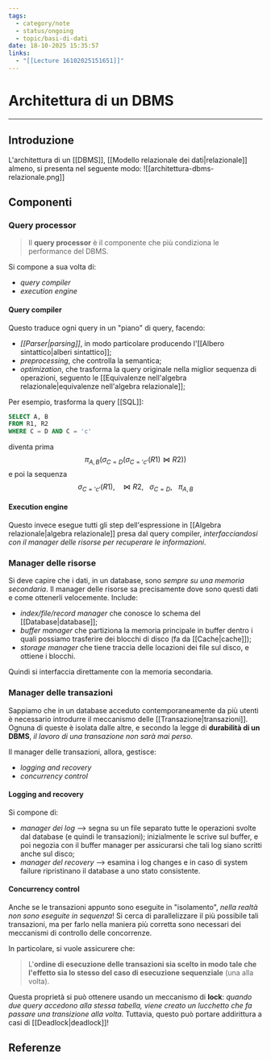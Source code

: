 ```yaml
---
tags:
  - category/note
  - status/ongoing
  - topic/basi-di-dati
date: 18-10-2025 15:35:57
links:
  - "[[Lecture 16102025151651]]"
---
```

# Architettura di un DBMS
---
## Introduzione
L'architettura di un [[DBMS]], [[Modello relazionale dei dati|relazionale]] almeno, si presenta nel seguente modo:
![[architettura-dbms-relazionale.png]]

## Componenti
### Query processor
> Il **query processor** è il componente che più condiziona le performance del DBMS.

Si compone a sua volta di:
- _query compiler_
- _execution engine_

#### Query compiler
Questo traduce ogni query in un "piano" di query, facendo:
- _[[Parser|parsing]]_, in modo particolare producendo l'[[Albero sintattico|alberi sintattico]];
- _preprocessing_, che controlla la semantica;
- _optimization_, che trasforma la query originale nella miglior sequenza di operazioni, seguento le [[Equivalenze nell'algebra relazionale|equivalenze nell'algebra relazionale]];

Per esempio, trasforma la query [[SQL]]:
```sql
SELECT A, B
FROM R1, R2
WHERE C = D AND C = 'c'
```
diventa prima
$$\pi_{A, B}(\sigma_{C=D}(\sigma_{C='c'}(R1) \Join R2))$$
e poi la sequenza
$$\sigma_{C='c'}(R1), \ \ \ \Join R2, \ \ \ \sigma_{C=D}, \ \ \ \pi_{A, B}$$

#### Execution engine
Questo invece esegue tutti gli step dell'espressione in [[Algebra relazionale|algebra relazionale]] presa dal query compiler, _interfacciandosi con il manager delle risorse per recuperare le informazioni_.

### Manager delle risorse
Si deve capire che i dati, in un database, sono _sempre su una memoria secondaria_. Il manager delle risorse sa precisamente dove sono questi dati e come ottenerli velocemente. Include:
- _index/file/record manager_ che conosce lo schema del [[Database|database]];
- _buffer manager_ che partiziona la memoria principale in buffer dentro i quali possiamo trasferire dei blocchi di disco (fa da [[Cache|cache]]);
- _storage manager_ che tiene traccia delle locazioni dei file sul disco, e ottiene i blocchi.

Quindi si interfaccia direttamente con la memoria secondaria.

### Manager delle transazioni
Sappiamo che in un database acceduto contemporaneamente da più utenti è necessario introdurre il meccanismo delle [[Transazione|transazioni]]. Ognuna di queste è isolata dalle altre, e secondo la legge di **durabilità di un DBMS**, _il lavoro di una transazione non sarà mai perso_.

Il manager delle transazioni, allora, gestisce:
- _logging and recovery_
- _concurrency control_

#### Logging and recovery
Si compone di:
- _manager dei log_ --> segna su un file separato tutte le operazioni svolte dal database (e quindi le transazioni); inizialmente le scrive sul buffer, e poi negozia con il buffer manager per assicurarsi che tali log siano scritti anche sul disco;
- _manager del recovery_ --> esamina i log changes e in caso di system failure ripristinano il database a uno stato consistente.

#### Concurrency control
Anche se le transazioni appunto sono eseguite in "isolamento", _nella realtà non sono eseguite in sequenza_! Si cerca di parallelizzare il più possibile tali transazioni, ma per farlo nella maniera più corretta sono necessari dei meccanismi di controllo delle concorrenze.

In particolare, si vuole assicurere che:
> L'**ordine di esecuzione delle transazioni sia scelto in modo tale che l'effetto sia lo stesso del caso di esecuzione sequenziale** (una alla volta).

Questa proprietà si può ottenere usando un meccanismo di **lock**: _quando due query accedono alla stessa tabella, viene creato un lucchetto che fa passare una transizione alla volta_. Tuttavia, questo può portare addirittura a casi di [[Deadlock|deadlock]]!

## Referenze